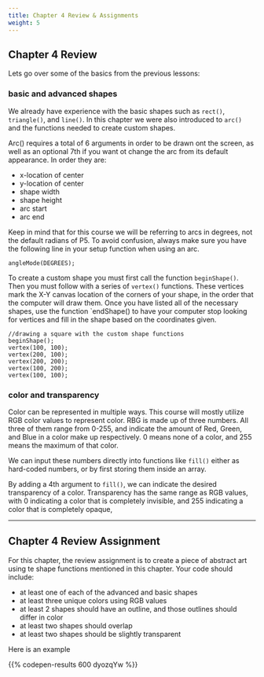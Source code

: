 ```yaml
---
title: Chapter 4 Review & Assignments
weight: 5
---
```

## Chapter 4 Review

Lets go over some of the basics from the previous lessons:

### basic and advanced shapes

We already have experience with the basic shapes such as `rect()`, `triangle()`, and `line()`. In this chapter we were also introduced to `arc()` and the functions needed to create custom shapes.

Arc() requires a total of 6 arguments in order to be drawn ont the screen, as well as an optional 7th if you want ot change the arc from its default appearance. In order they are:

* x-location of center
* y-location of center
* shape width
* shape height
* arc start
* arc end

Keep in mind that for this course we will be referring to arcs in degrees, not the default radians of P5. To avoid confusion, always make sure you have the following line in your setup function when using an arc. 

```
angleMode(DEGREES);
```

To create a custom shape you must first call the function `beginShape()`. Then you must follow with a series of `vertex()` functions. These vertices mark the X-Y canvas location of the corners of your shape, in the order that the computer will draw them. Once you have listed all of the necessary shapes, use the function `endShape() to have your computer stop looking for vertices and fill in the shape based on the coordinates given.

```
//drawing a square with the custom shape functions
beginShape();
vertex(100, 100);
vertex(200, 100);
vertex(200, 200);
vertex(100, 200);
vertex(100, 100);
```

### color and transparency

Color can be represented in multiple ways. This course will mostly utilize RGB color values to represent color. RBG is made up of three numbers. All three of them range from 0-255, and indicate the amount of Red, Green, and Blue in a color make up respectively. 0 means none of a color, and 255 means the maximum of that color.

We can input these numbers directly into functions like `fill()` either as hard-coded numbers, or by first storing them inside an array.

By adding a 4th argument to `fill()`, we can indicate the desired transparency of a color. Transparency has the same range as RGB values, with 0 indicating a color that is completely invisible, and 255 indicating a color that is completely opaque,

---

## Chapter 4 Review Assignment

For this chapter, the review assignment is to create a piece of abstract art using te shape functions mentioned in this chapter. Your code should include:

* at least one of each of the advanced and basic shapes
* at least three unique colors using RGB values
* at least 2 shapes should have an outline, and those outlines should differ in color
* at least two shapes should overlap
* at least two shapes should be slightly transparent

Here is an example

{{% codepen-results 600 dyozqYw %}}